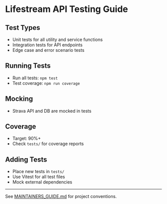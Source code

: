 # Lifestream API Testing Guide

## Test Types
- Unit tests for all utility and service functions
- Integration tests for API endpoints
- Edge case and error scenario tests

## Running Tests
- Run all tests: `npm test`
- Test coverage: `npm run coverage`

## Mocking
- Strava API and DB are mocked in tests

## Coverage
- Target: 90%+
- Check `tests/` for coverage reports

## Adding Tests
- Place new tests in `tests/`
- Use Vitest for all test files
- Mock external dependencies

---
See [MAINTAINERS_GUIDE.md](./MAINTAINERS_GUIDE.md) for project conventions.

